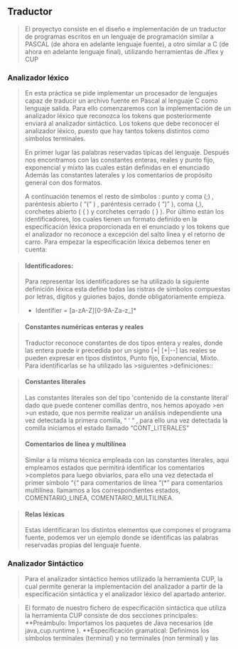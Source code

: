 ## Traductor
> El proyectyo consiste en el diseño e implementación de un traductor de programas escritos en
> un lenguaje de programación similar a PASCAL (de ahora en adelante lenguaje fuente), a otro
> similar a C (de ahora en adelante lenguaje final), utilizando herramientas de Jflex y CUP

### Analizador léxico

> En esta práctica se pide implementar un procesador de lenguajes capaz de traducir un archivo fuente en Pascal al lenguaje C
> como lenguaje salida. Para ello comenzaremos con la implementación de un analizador léxico que reconozca los tokens que
> posteriormente enviará al analizador sintáctico. Los tokens que debe reconocer el analizador léxico, puesto que hay tantos
> tokens distintos como símbolos terminales.
>
> En primer lugar las palabras reservadas típicas del lenguaje. Después nos encontramos con las constantes enteras, reales y
> punto fijo, exponencial y mixto las cuales están definidas en el enunciado Además las constantes laterales y los comentarios
> de propósito general con dos formatos.
>
> A continuación tenemos el resto de símbolos : punto y coma (;) , paréntesis abierto ( “(“ ) , paréntesis cerrado ( “)” ), 
> coma (,), corchetes abierto ( { ) y corchetes cerrado ( } ).
>Por último están los identificadores, los cuales tienen un formato definido en la especificación léxica proporcionada en el
enunciado y los tokens que el analizador no reconoce a excepción del salto línea y el retorno de carro. Para empezar la
especificación léxica debemos tener en cuenta:

>#### Identificadores:
>Para representar los identificadores se ha utilizado la siguiente definición léxica esta define todas las ristras de símbolos
>compuestas por letras, dígitos y guiones bajos, donde obligatoriamente empieza.
>
> * Identifier = [a-zA-Z][0-9A-Za-z_]*

>#### Constantes numéricas enteras y reales
>Traductor reconoce constantes de dos tipos entera y reales, donde las entera puede ir precedida por un signo [+| [+|--] 
>las reales se pueden expresar en tipos distintos, Punto fijo, Exponencial, Mixto. Para identificarlas se ha utilizado las >siguientes >definiciones::

>#### Constantes literales
> Las constantes literales son del tipo 'contenido de la constante literal’ dado que puede contener comillas dentro, nos hemos apoyado >en >un estado, que nos permite realizar un análisis independiente una vez detectada la primera comilla, “ ‘ “ , para ello una vez
> detectada la comilla iniciamos el estado llamado
>“CONT_LITERALES"
>#### Comentarios de línea y multilínea
>Similar a la misma técnica empleada con las constantes literales, aqui empleamos estados que permitirá identificar los comentarios >completos para luego obviarlos, para ello una vez detectada el primer símbolo “{“ para comentarios de línea
>“(*” para comentarios multilínea.
>llamamos a los correspondientes estados, COMENTARIO_LINEA, COMENTARIO_MULTILINEA.

>#### Relas léxicas
>Estas identificaran los distintos elementos que compones el programa fuente, podemos ver un ejemplo donde se identificas las palabras
>reservadas propias del lenguaje fuente.


### Analizador Sintáctico
>Para el analizador sintáctico hemos utilizado la herramienta CUP, la cual permite generar la implementación del
> analizador a partir de la especificación sintáctica y el analizador léxico del apartado anterior.

>El formato de nuestro fichero de especificación sintáctica que utiliza la herramienta CUP consiste de dos secciones
>principales:
>**Preámbulo: Importamos los paquetes de Java necesarios (de java_cup.runtime ).
>**Especificación gramatical: Definimos los símbolos terminales (terminal) y no terminales (non terminal) y las

